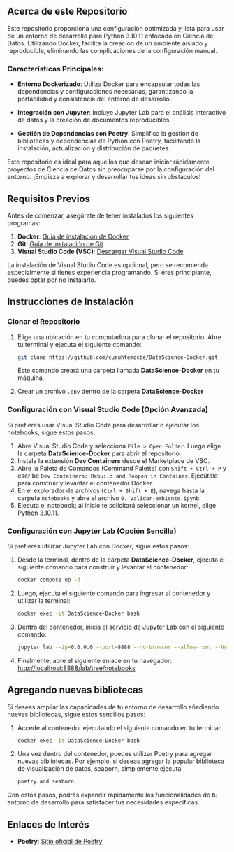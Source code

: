 ## Acerca de este Repositorio

Este repositorio proporciona una configuración optimizada y lista para usar de un entorno de desarrollo para Python 3.10.11 enfocado en Ciencia de Datos. Utilizando Docker, facilita la creación de un ambiente aislado y reproducible, eliminando las complicaciones de la configuración manual.

### Características Principales:

- **Entorno Dockerizado**: Utiliza Docker para encapsular todas las dependencias y configuraciones necesarias, garantizando la portabilidad y consistencia del entorno de desarrollo.
  
- **Integración con Jupyter**: Incluye Jupyter Lab para el análisis interactivo de datos y la creación de documentos reproducibles. 

- **Gestión de Dependencias con Poetry**: Simplifica la gestión de bibliotecas y dependencias de Python con Poetry, facilitando la instalación, actualización y distribución de paquetes.

Este repositorio es ideal para aquellos que desean iniciar rápidamente proyectos de Ciencia de Datos sin preocuparse por la configuración del entorno. ¡Empieza a explorar y desarrollar tus ideas sin obstáculos!


## Requisitos Previos

Antes de comenzar, asegúrate de tener instalados los siguientes programas:

1. **Docker**: [Guía de instalación de Docker](https://docs.docker.com/engine/install/)
2. **Git**: [Guía de instalación de Git](https://git-scm.com/book/en/v2/Getting-Started-Installing-Git)
3. **Visual Studio Code (VSC)**: [Descargar Visual Studio Code](https://code.visualstudio.com/download)

La instalación de Visual Studio Code es opcional, pero se recomienda especialmente si tienes experiencia programando. Si eres principiante, puedes optar por no instalarlo.

## Instrucciones de Instalación

### Clonar el Repositorio

1. Elige una ubicación en tu computadora para clonar el repositorio. Abre tu terminal y ejecuta el siguiente comando:

    ```bash
    git clone https://github.com/cuauhtemocbe/DataScience-Docker.git
    ```

    Este comando creará una carpeta llamada **DataScience-Docker** en tu máquina.

2. Crear un archivo `.env` dentro de la carpeta **DataScience-Docker**

### Configuración con Visual Studio Code (Opción Avanzada)

Si prefieres usar Visual Studio Code para desarrollar o ejecutar los notebooks, sigue estos pasos:

1. Abre Visual Studio Code y selecciona `File > Open Folder`. Luego elige la carpeta **DataScience-Docker** para abrir el repositorio.
2. Instala la extensión **Dev Containers** desde el Marketplace de VSC.
3. Abre la Paleta de Comandos (Command Palette) con `Shift + Ctrl + P` y escribe `Dev Containers: Rebuild and Reopen in Container`. Ejecútalo para construir y levantar el contenedor Docker.
4. En el explorador de archivos (`Ctrl + Shift + E`), navega hasta la carpeta `notebooks` y abre el archivo `0. Validar-ambiente.ipynb`.
5. Ejecuta el notebook; al inicio te solicitará seleccionar un kernel, elige Python 3.10.11.

### Configuración con Jupyter Lab (Opción Sencilla)

Si prefieres utilizar Jupyter Lab con Docker, sigue estos pasos:

1. Desde la terminal, dentro de la carpeta **DataScience-Docker**, ejecuta el siguiente comando para construir y levantar el contenedor:

    ```bash
    docker compose up -d
    ```

2. Luego, ejecuta el siguiente comando para ingresar al contenedor y utilizar la terminal:

    ```bash
    docker exec -it DataScience-Docker bash
    ```

3. Dentro del contenedor, inicia el servicio de Jupyter Lab con el siguiente comando:

    ```bash
    jupyter lab --ip=0.0.0.0 --port=8888 --no-browser --allow-root --NotebookApp.token=''
    ```

4. Finalmente, abre el siguiente enlace en tu navegador: [http://localhost:8888/lab/tree/notebooks](http://localhost:8888/lab/tree/notebooks)

## Agregando nuevas bibliotecas

Si deseas ampliar las capacidades de tu entorno de desarrollo añadiendo nuevas bibliotecas, sigue estos sencillos pasos:

1. Accede al contenedor ejecutando el siguiente comando en tu terminal:

    ```bash
    docker exec -it DataScience-Docker bash
    ```

2. Una vez dentro del contenedor, puedes utilizar Poetry para agregar nuevas bibliotecas. Por ejemplo, si deseas agregar la popular biblioteca de visualización de datos, seaborn, simplemente ejecuta:

    ```bash
    poetry add seaborn
    ```

Con estos pasos, podrás expandir rápidamente las funcionalidades de tu entorno de desarrollo para satisfacer tus necesidades específicas.

## Enlaces de Interés

- **Poetry**: [Sitio oficial de Poetry](https://python-poetry.org/)
